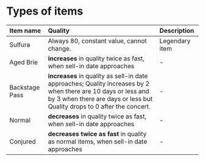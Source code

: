# Types of items

| Item name   |      Quality      |  Description |
|:------------|:-----------------|:------------- |
| Sulfura |  Always 80, constant value, cannot change.| Legendary item|
| Aged Brie |    **increases** in quality twice as fast, when sell-in date approaches   |   - |
| Backstage Pass | **increases** in quality as sell-in date approaches; Quality increases by 2 when there are 10 days or less and by 3 when there are  days or less but Quality drops to 0 after the concert. |- |
| Normal | **decreases** in quality twice as fast, when sell-in date approaches |- |
| Conjured | **decreases twice as fast** in quality as normal items, when sell-in date approaches |- |
